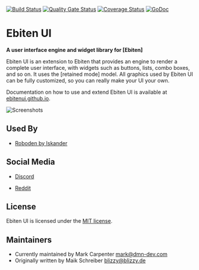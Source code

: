 [![Build Status](https://travis-ci.org/ebitenui/ebitenui.svg?branch=master)](https://travis-ci.org/ebitenui/ebitenui) [![Quality Gate Status](https://sonarcloud.io/api/project_badges/measure?project=ebitenui_ebitenui&metric=alert_status)](https://sonarcloud.io/dashboard?id=ebitenui_ebitenui) [![Coverage Status](https://coveralls.io/repos/github/ebitenui/ebitenui/badge.svg?branch=master)](https://coveralls.io/github/ebitenui/ebitenui?branch=master) [![GoDoc](https://pkg.go.dev/badge/github.com/ebitenui/ebitenui)](https://pkg.go.dev/github.com/ebitenui/ebitenui)


Ebiten UI
=========

**A user interface engine and widget library for [Ebiten]**

Ebiten UI is an extension to Ebiten that provides an engine to render a complete user interface,
with widgets such as buttons, lists, combo boxes, and so on. It uses the [retained mode] model.
All graphics used by Ebiten UI can be fully customized, so you can really make your UI your own.

Documentation on how to use and extend Ebiten UI is available at [ebitenui.github.io](https://ebitenui.github.io).

![Screenshots](ebiten-ui.gif)


Used By
------
* [Roboden by Iskander](https://quasilyte.itch.io/roboden)


Social Media
-------
* [Discord](https://discord.gg/ujEeeHgptU)

* [Reddit](https://www.reddit.com/r/dmndev/)


License
-------

Ebiten UI is licensed under the [MIT license](https://opensource.org/licenses/MIT).

Maintainers
-------
* Currently maintained by Mark Carpenter <mark@dmn-dev.com>
* Originally written by Maik Schreiber <blizzy@blizzy.de>
